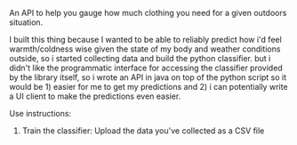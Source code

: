 An API to help you gauge how much clothing you need for a given outdoors situation.

I built this thing because I wanted to be able to reliably predict how i'd feel warmth/coldness wise given the state of my body and weather conditions outside, so i started collecting data and build the python classifier. but i didn't like the programmatic interface for accessing the classifier provided by the library itself, so i wrote an API in java on top of the python script so it would be 1) easier for me to get my predictions and 2) i can potentially write a UI client to make the predictions even easier.

Use instructions:
1. Train the classifier: Upload the data you've collected as a CSV file